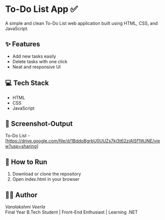 # To-Do List App ✅

A simple and clean To-Do List web application built using HTML, CSS, and JavaScript.

## ✨ Features
- Add new tasks easily
- Delete tasks with one click
- Neat and responsive UI

## 💻 Tech Stack
- HTML
- CSS
- JavaScript

## 📸 Screenshot-Output
To-Do List -[https://drive.google.com/file/d/1BddoBgrbU0UUZs7kj3t62zjAlSf1WJNE/view?usp=sharing]

## 🚀 How to Run
1. Download or clone the repository
2. Open index.html in your browser

## 👩‍💻 Author
*Varalakshmi Veerla*  
Final Year B.Tech Student | Front-End Enthusiast | Learning .NET

